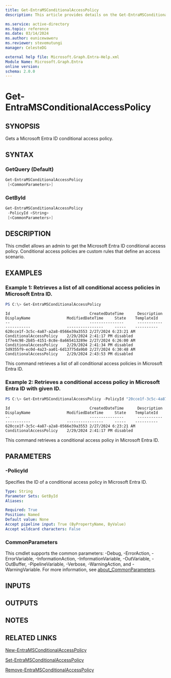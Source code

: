 ```yaml
---
title: Get-EntraMSConditionalAccessPolicy
description: This article provides details on the Get-EntraMSConditionalAccessPolicy command.

ms.service: active-directory
ms.topic: reference
ms.date: 03/14/2024
ms.author: eunicewaweru
ms.reviewer: stevemutungi
manager: CelesteDG

external help file: Microsoft.Graph.Entra-Help.xml
Module Name: Microsoft.Graph.Entra
online version:
schema: 2.0.0
---
```


# Get-EntraMSConditionalAccessPolicy

## SYNOPSIS
Gets a Microsoft Entra ID conditional access policy.

## SYNTAX

### GetQuery (Default)
```powershell
Get-EntraMSConditionalAccessPolicy 
 [<CommonParameters>]
```

### GetById
```powershell
Get-EntraMSConditionalAccessPolicy 
 -PolicyId <String> 
 [<CommonParameters>]
```
## DESCRIPTION
This cmdlet allows an admin to get the Microsoft Entra ID conditional access policy.
Conditional access policies are custom rules that define an access scenario.

## EXAMPLES

### Example 1: Retrieves a list of all conditional access policies in Microsoft Entra ID.
```powershell
PS C:\> Get-EntraMSConditionalAccessPolicy
```

```output
Id                                   CreatedDateTime      Description DisplayName                ModifiedDateTime     State    TemplateId
--                                   ---------------      ----------- -----------                ----------------     -----    ----------
620cce1f-3c5c-4a87-a2a8-0566e39a3553 2/27/2024 6:23:21 AM             ConditionalAccessPolicy    2/29/2024 2:41:17 PM disabled
1f7e4c98-2b85-4151-8c8e-8a665413289e 2/27/2024 6:26:00 AM             ConditionalAccessPolicy    2/29/2024 2:41:34 PM disabled
3d9355f9-ec0d-4a23-aa01-6d13775da9b0 2/27/2024 6:30:48 AM             ConditionalAccessPolicy    2/29/2024 2:43:53 PM disabled
```
This command retrieves a list of all conditional access policies in Microsoft Entra ID.

### Example 2: Retrieves a conditional access policy in Microsoft Entra ID with given ID.
```powershell
PS C:\> Get-EntraMSConditionalAccessPolicy -PolicyId "20cce1f-3c5c-4a87-a2a8-0566e39a3553"
```

```output
Id                                   CreatedDateTime      Description DisplayName                ModifiedDateTime     State    TemplateId
--                                   ---------------      ----------- -----------                ----------------     -----    ----------
620cce1f-3c5c-4a87-a2a8-0566e39a3553 2/27/2024 6:23:21 AM             ConditionalAccessPolicy    2/29/2024 2:41:17 PM disabled
```

This command retrieves a conditional access policy in Microsoft Entra ID.

## PARAMETERS

### -PolicyId
Specifies the ID of a conditional access policy in Microsoft Entra ID.

```yaml
Type: String
Parameter Sets: GetById
Aliases:

Required: True
Position: Named
Default value: None
Accept pipeline input: True (ByPropertyName, ByValue)
Accept wildcard characters: False
```

### CommonParameters
This cmdlet supports the common parameters: -Debug, -ErrorAction, -ErrorVariable, -InformationAction, -InformationVariable, -OutVariable, -OutBuffer, -PipelineVariable, -Verbose, -WarningAction, and -WarningVariable. For more information, see [about_CommonParameters](https://go.microsoft.com/fwlink/?LinkID=113216).

## INPUTS

## OUTPUTS

## NOTES

## RELATED LINKS

[New-EntraMSConditionalAccessPolicy](New-EntraMSConditionalAccessPolicy.md)

[Set-EntraMSConditionalAccessPolicy](Set-EntraMSConditionalAccessPolicy.md)

[Remove-EntraMSConditionalAccessPolicy](Remove-EntraMSConditionalAccessPolicy.md)

